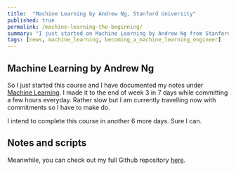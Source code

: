 ```yaml
---
title:  "Machine Learning by Andrew Ng, Stanford University"
published: true
permalink: /machine-learning-the-beginning/
summary: "I just started on Machine Learning by Andrew Ng from Stanford University."
tags: [news, machine_learning, becoming_a_machine_learning_engineer]
---
```


## Machine Learning by Andrew Ng
 
So I just started this course and I have documented my notes under [Machine Learning](http://127.0.0.1:4005/machine-learning/). I made it to the end of week 3 in 7 days while committing a few hours everyday. Rather slow but I am currently travelling now with commitments so I have to make do.

I intend to complete this course in another 6 more days. Sure I can.

## Notes and scripts
Meanwhile, you can check out my full Github repository [here](https://github.com/ritchieng).

